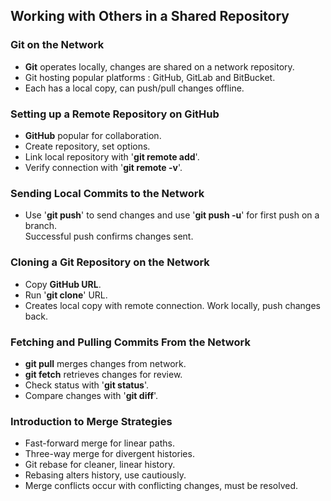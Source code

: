 ## Working with Others in a Shared Repository  
### Git on the Network  

+ **Git** operates locally, changes are shared on a network repository.  
+ Git hosting popular platforms : GitHub, GitLab and BitBucket.  
+ Each has a local copy, can push/pull changes offline.  

### Setting up a Remote Repository on GitHub  
+ **GitHub** popular for collaboration.  
+ Create repository, set options.  
+ Link local repository with '**git remote add**'.
+ Verify connection with '**git remote -v**'.  

### Sending Local Commits to the Network
+ Use '**git push**' to send changes and use '**git push -u**'
for first push on a branch.  
Successful push confirms changes sent.  

### Cloning a Git Repository on the Network
+ Copy **GitHub URL**.  
+ Run '**git clone**' URL.  
+ Creates local copy with remote connection.
Work locally, push changes back.  

### Fetching and Pulling Commits From the Network  
+ **git pull** merges changes from network.
+ **git fetch** retrieves changes for review.
+ Check status with '**git status**'.
+ Compare changes with '**git diff**'.  

### Introduction to Merge Strategies  

+ Fast-forward merge for linear paths.
+ Three-way merge for divergent histories.
+ Git rebase for cleaner, linear history.
+ Rebasing alters history, use cautiously.
+ Merge conflicts occur with conflicting changes, must be resolved.
